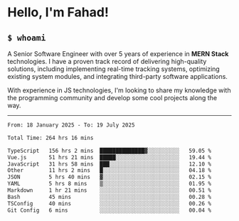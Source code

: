 <h1>Hello, I'm Fahad!</h1>

<h2><code>$ whoami</code></h2>

A Senior Software Engineer with over 5 years of experience in **MERN Stack** technologies. I have a proven track record of delivering high-quality solutions, including implementing real-time tracking systems, optimizing existing system modules, and integrating third-party software applications.

With experience in JS technologies, I'm looking to share my knowledge with the programming community and develop some cool projects along the way.

---

<!--START_SECTION:waka-->

```txt
From: 18 January 2025 - To: 19 July 2025

Total Time: 264 hrs 16 mins

TypeScript   156 hrs 2 mins  ██████████████▓░░░░░░░░░░   59.05 %
Vue.js       51 hrs 21 mins  █████░░░░░░░░░░░░░░░░░░░░   19.44 %
JavaScript   31 hrs 58 mins  ███░░░░░░░░░░░░░░░░░░░░░░   12.10 %
Other        11 hrs 2 mins   █░░░░░░░░░░░░░░░░░░░░░░░░   04.18 %
JSON         5 hrs 40 mins   ▓░░░░░░░░░░░░░░░░░░░░░░░░   02.15 %
YAML         5 hrs 8 mins    ▒░░░░░░░░░░░░░░░░░░░░░░░░   01.95 %
Markdown     1 hr 21 mins    ░░░░░░░░░░░░░░░░░░░░░░░░░   00.51 %
Bash         45 mins         ░░░░░░░░░░░░░░░░░░░░░░░░░   00.28 %
TSConfig     40 mins         ░░░░░░░░░░░░░░░░░░░░░░░░░   00.26 %
Git Config   6 mins          ░░░░░░░░░░░░░░░░░░░░░░░░░   00.04 %
```

<!--END_SECTION:waka-->

<!--
**heyFahad/heyFahad** is a ✨ _special_ ✨ repository because its `README.md` (this file) appears on your GitHub profile.

Here are some ideas to get you started:

- 🔭 I’m currently working on ...
- 🌱 I’m currently learning ...
- 👯 I’m looking to collaborate on ...
- 🤔 I’m looking for help with ...
- 💬 Ask me about ...
- 📫 How to reach me: ...
- 😄 Pronouns: ...
- ⚡ Fun fact: ...
-->
